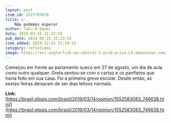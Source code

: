 ```yaml
---
layout: post
item_id: 2527787670
title: >-
    Não podemos esperar
author: Tatu D'Oquei
date: 2019-03-15 15:23:53
pub_date: 2019-03-15 15:23:53
time_added: 2019-12-23 21:19:33
category: refletimos
image: https://arc-anglerfish-eu-central-1-prod-prisa.s3.amazonaws.com/public/HKC6E2GCJYVS6IOVJMA7FUCYFA.jpg
---
```


Começou em frente ao parlamento sueco em 27 de agosto, um dia de aula como outro qualquer. Greta sentou-se com o cartaz e os panfletos que havia feito em sua casa. Foi a primeira greve escolar. Desde então, as sextas-feiras deixaram de ser dias letivos normais.

**Link:** [https://brasil.elpais.com/brasil/2019/03/14/opinion/1552583083_746638.html](https://brasil.elpais.com/brasil/2019/03/14/opinion/1552583083_746638.html)

